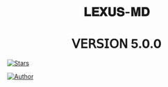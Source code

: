 <h1 align="center"> 𝐋𝐄𝐗𝐔𝐒-𝐌𝐃 </h1>
<h1 align="center"> 𝖵𝖤𝖱𝖲𝖨𝖮𝖭 5.0.0 </h1>

<p align="center">
  <a href="https://github.com/Mzazi-beep/Lexus-md">


<a href="https://github.com/mzazi-beep/lexus-md/stargazers/"><img title="Stars" src="https://img.shields.io/github/stars/mzazi-beep/lexus-md?&style=social"></a>


</a>
</p>
<p align="left">
<a href="https://github.com/mzazi-beep"><img title="Author" src="https://img.shields.io/badge/LEXUS-MD-orange?style=for-the-badge&logo=facebook"></a>
